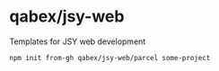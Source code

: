 # qabex/jsy-web

Templates for JSY web development


```
npm init from-gh qabex/jsy-web/parcel some-project
```
